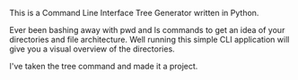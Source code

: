 
This is a Command Line Interface Tree Generator written in Python. 

Ever been bashing away with pwd and ls commands to get an idea of your directories and file architecture. 
Well running this simple CLI application will give you a visual overview of the directories. 

I've taken the tree command and made it a project. 